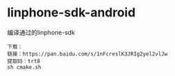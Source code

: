 # linphone-sdk-android
编译通过的linphone-sdk

```
下载：
链接：https://pan.baidu.com/s/1nFcreslK3JRIg2yel2vlJw 
提取码：trt8
sh cmake.sh
```

